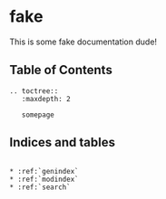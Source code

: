 # fake

This is some fake documentation dude!

## Table of Contents

```eval_rst
.. toctree::
   :maxdepth: 2

   somepage
```

## Indices and tables
```eval_rst

* :ref:`genindex`
* :ref:`modindex`
* :ref:`search`
```
